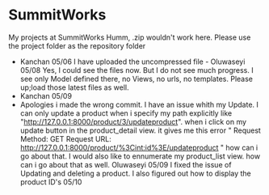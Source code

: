 # SummitWorks
My projects at SummitWorks
Humm, .zip wouldn't work here. Please use the project folder as the repository folder 
- Kanchan 05/06
I have uploaded the uncompressed file - Oluwaseyi 05/08 
Yes, I could see the files now. But I do not see much progress. I see only Model defined there, no Views, no urls, no templates. Please up;load those latest files as well.
- Kanchan 05/09
- Apologies i made the wrong commit. I have an issue whith my Update. I can only update a product when i specify my path explicitly like "http://127.0.0.1:8000/product/3/updateproduct". when i click on my update button in the product_detail view. it gives me this error " Request Method:	GET
Request URL:	http://127.0.0.1:8000/product/%3Cint:id%3E/updateproduct " how can i go about that. I would also like to ennumerate my product_list view. how can i go about that as well. Oluwaseyi 05/09 
I fixed the issue of Updating and deleting a product. I also figured out how to display the product ID's 05/10
